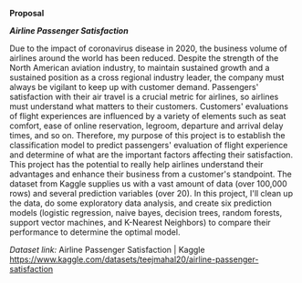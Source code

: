 **Proposal**

***Airline Passenger Satisfaction***

Due to the impact of coronavirus disease in 2020, the business volume of airlines around the world has been reduced. Despite the strength of the North American aviation industry, to maintain sustained growth and a sustained position as a cross regional industry leader, the company must always be vigilant to keep up with customer demand. Passengers' satisfaction with their air travel is a crucial metric for airlines, so airlines must understand what matters to their customers. Customers' evaluations of flight experiences are influenced by a variety of elements such as seat comfort, ease of online reservation, legroom, departure and arrival delay times, and so on. Therefore, my purpose of this project is to establish the classification model to predict passengers' evaluation of flight experience and determine of what are the important factors affecting their satisfaction. This project has the potential to really help airlines understand their advantages and enhance their business from a customer's standpoint. The dataset from Kaggle supplies us with a vast amount of data (over 100,000 rows) and several prediction variables (over 20). In this project, I'll clean up the data, do some exploratory data analysis, and create six prediction models (logistic regression, naive bayes, decision trees, random forests, support vector machines, and K-Nearest Neighbors) to compare their performance to determine the optimal model.

*Dataset link:*
Airline Passenger Satisfaction | Kaggle  https://www.kaggle.com/datasets/teejmahal20/airline-passenger-satisfaction
